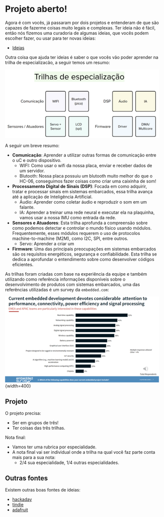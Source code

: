 # Projeto aberto!

Agora é com vocês, já passaram por dois projetos e entenderam de que são capazes de fazerme coisas muito legais e complexas. Ter ideia não é fácil, então nós fizemos uma curadoria de algumas ideias, que vocês podem escolher fazer, ou usar para ter novas ideias:

- [Ideias](https://docs.google.com/spreadsheets/d/1G-PC3vaRSkxljorcNbnRracTNgGwdA5xolt-NPy4ndI/edit?gid=0#gid=0)

Outra coisa que ajuda ter ideias é saber o que vocês vão poder aprender na trilha de especializacão, a seguir temos um resumo:

![](imgs/trilhas.png)

A seguir um breve resumo:

- **Comunicação**: Aprender a utilizar outras formas de comunicação entre o uC e outro dispositivo.
    - WIFI: Como usar o wifi da nossa placa, enviar e receber dados de um servidor.
    - Blutooth: Nossa placa possuiu um blutooth muito melhor do que o HC-06, conseguimos fazer coisas como criar uma caixinha de som!
- **Processamento Digital de Sinais (DSP)**: Focada em como adquirir, tratar e processar sinais em sistemas embarcados, essa trilha avança até a aplicação de Inteligência Artificial.
    - Áudio: Aprender como coletar áudio e reproduzir o som em um falante.
    - IA: Aprender a treinar uma rede neural e executar ela na plaquinha, vamos usar a nossa IMU como entrada da rede.
- **Sensores e Atuadores**: Esta trilha aprofunda a compreensão sobre como podemos detectar e controlar o mundo físico usando módulos. Frequentemente, esses módulos requerem o uso de protocolos machine-to-machine (M2M), como I2C, SPI, entre outros.
    - Servo: Aprender a criar um 
- **Firmware**: Uma das principais preocupações em sistemas embarcados são os requisitos energéticos, segurança e confiabilidade. Esta trilha se dedica a aprofundar o entendimento sobre como desenvolver códigos eficientes.

As trilhas foram criadas com base na experiência da equipe e também utilizando como referência informações disponíveis sobre o desenvolvimento de produtos com sistemas embarcados, uma das referências utilizadas é um survey da `embedded.com`:

![](imgs/about-expert-survey.png){width=400}

## Projeto

O projeto precisa:

- Ser em grupos de três! 
- Ter coisas das três trilhas.

Nota final:

- Vamos ter uma rubrica por especialidade.
- A nota final vai ser individual onde a trilha na qual você faz parte conta mais para a sua nota:
    - 2/4 sua especialidade, 1/4 outras especialidades.
    
## Outras fontes

Existem outras boas fontes de ideias:

- [hackaday](https://hackaday.io/discover)
- [tindie](https://www.tindie.com/)
- [adafruit](https://blog.adafruit.com/page/2/)
